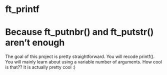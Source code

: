 # ft_printf
<h1>Because ft_putnbr() and ft_putstr() aren’t enough
</h1>
The goal of this project is pretty straightforward. You will recode printf(). You will mainly learn about using a variable number of arguments. How cool is that?? It is actually pretty cool :)
